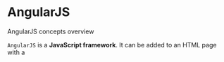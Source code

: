 # AngularJS
AngularJS concepts overview

`AngularJS` is a **JavaScript framework**. It can be added to an HTML page with a <script> tag.
           
`<script src="https://ajax.googleapis.com/ajax/libs/angularjs/1.6.9/angular.min.js"></script>` 

**Or download angular.min.js file and save it in your project js folder**

###### AngularJS extends HTML with ng-directives.
***ng-app*** directive defines an AngularJS application.
***ng-model*** directive binds the value of HTML controls (input, select, textarea) to application data.
***ng-bind*** directive binds application data to the HTML view.
***ng-init*** directive initializes AngularJS application variables.
***ng-controller*** directive defines the controller.
***ng-repeat*** directive repeats an HTML element.
***ng-show*** directive shows the specified HTML element if the expression evaluates to true, otherwise the HTML element is hidden.
***ng-options*** directive in AngularJS is used to build and bind HTML element with options to a model property. 
It is used to specify `<options>` in a `<select>` list. It is designed specifically to populate the items of a dropdown list. It is supported by `<supported>` element.


AngularJS expressions **{{ expression }}** bind AngularJS data to HTML the same way as the ng-bind directive.
         
## AngularJS Modules
       An AngularJS module defines an application. The module is a container for the different parts of an application. 
       The module is a container for the application controllers. Controllers always belong to a module.
       
### Creating a Module
A module is created by using the AngularJS function **angular.module**

**HTML:** `<div ng-app="myApp">`
**JS:** `
var app = angular.module('myApp', []);
`
### Adding a Controller   
Add a controller to your application, and refer to the controller with the **ng-controller** directive

**HTML:** `<div ng-app="myApp" ng-controller="myCtrl">`
**JS:** `
app.controller('myCtrl', function($scope) {
  $scope.firstName= "saRaj";
  $scope.lastName= "Penjarla";
});
`
## AngularJS Directives
AngularJS lets you extend HTML with new attributes called Directives.
AngularJS has a set of built-in directives which you can use to add functionality to your application.

### Create New Directives
New directives are created by using the ***.directive*** function.
we can use the module to create our own directives to our application.

When naming a directive, we must use a camel case name, saRajDirective, but when invoking it, we must use - separated name, sa-raj-directive

**HTML:**`<div ng-app="myApp" sa-raj-directive/>`
**JS:**`app.directive("saRajDirective", function() {
  return {
    template : "My Custom Directive"
  };
});`

we can invoke a directive by using: 
>1) Element name : `<sa-raj-directive></sa-raj-directive>`
>2) Attribute: `<div sa-raj-directive></div>` 
>3) Class: `<div class="sa-raj-directive"></div>` 
>4) Comment: `<!-- directive: sa-raj-directive -->`
### Restrictions
We can restrict our directives to only be invoked by some of the methods. Like, by adding a restrict property with the value **"A"**, the directive can only be invoked by **attributes**.

The legal restrict values are:

>**E** for Element name,
>**A** for Attribute,
>**C** for Class,
>**M** for Comment

`app.directive("saRajDirective", function() {
  return {
    restrict : "A",
    template : "<h1>Made by a directive!</h1>"
  };
});`

By default the value is **EA**. It means both Element and attribute names can invoke the directive.

## AngularJS Scope
The scope is the binding part between the HTML (view) and the JavaScript (controller).
When we make a controller in AngularJS, we pass the **$scope** object as an argument.
When adding properties to the **$scope** object in the controller, the view (HTML) gets access to these properties.

### Root Scope
All applications have a **$rootScope** which is the scope created on the HTML element that contains the ng-app directive.
The rootScope is available in the entire application.
If a variable has the same name in both the current scope and in the rootScope, the application uses the one in the current scope.

## AngularJS Filters
Filters can be added in AngularJS to format data. Filters can be added to expressions by using the pipe character **|**, followed by a filter.

AngularJS provides filters to transform data:

>1) currency: Format a number to a currency format.
>2) date: Format a date to a specified format.
>3) filter: Select a subset of items from an array.
>4) json: Format an object to a JSON string.
>5) limitTo: Limits an array/string, into a specified number of elements/characters.
>6) lowercase: Format a string to lower case.
>7) number: Format a number to a string.
>8) orderBy: Orders an array by an expression.
>9) uppercase: Format a string to upper case.

### Custom Filters
We can make our own filters by registering a new filter factory function with the module.

***myFormat*** custom filter will format every other character to uppercase.
` 
app.filter('myFormat', function() {
  return function(x) {
    var i, c, txt = "";
    for (i = 0; i < x.length; i++) {
      c = x[i];
      if (i % 2 == 0) {
        c = c.toUpperCase();
      }
      txt += c;
    }
    return txt;
  };
});
`
## AngularJS Services
A service is a function, or object, that is available for, and limited to, your AngularJS application.
AngularJS has about 30 built-in services. However, we can make our own service.

***$location*** service has methods which return information about the location of the current web page.
***$http*** service is one of the most common used services in AngularJS applications. The service makes a request to the server, and lets your application handle the response. **$http** is an AngularJS service for reading data from remote servers.
***$timeout*** service is AngularJS version of the **window.setTimeout** function.
***$interval*** service is AngularJS version of the **window.setInterval** function.

**Example:**`
app.controller('myCtrl', function($scope, $http) {
  $http.get("welcome.htm").then(function (response) {
    $scope.myWelcome = response.data;
  });
});
`
### Create Own Service
To create own service, connect service to the module.

`app.service('hexafy', function() {
  this.myFunc = function (x) {
    return x.toString(16);
  }
});
`

To use custom made service, we have to add it as a dependency when defining the controller.

**Example:** Use the custom made service named **hexafy** to convert a number into a hexadecimal number.

`app.controller('myCtrl', function($scope, hexafy) {
  $scope.hex = hexafy.myFunc(255);
});`

